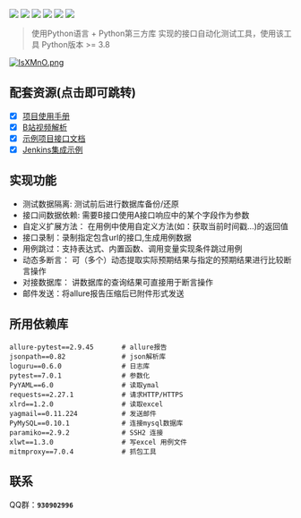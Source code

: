 
[![](https://gitee.com/zy7y/apiAutoTest/badge/star.svg)](https://gitee.com/zy7y/apiAutoTest)
[![](https://gitee.com/zy7y/apiAutoTest/badge/fork.svg)](https://gitee.com/zy7y/apiAutoTest)
[![](https://img.shields.io/github/license/zy7y/apiAutoTest)](https://gitee.com/zy7y/apiAutoTest/blob/master/LICENSE)
[![](https://img.shields.io/github/stars/zy7y/apiAutoTest)](https://github.com/zy7y/apiAutoTest)
[![](https://img.shields.io/github/forks/zy7y/apiAutoTest)](https://github.com/zy7y/apiAutoTest)
[![](https://img.shields.io/github/repo-size/zy7y/apiAutoTest?style=social)](https://github.com/zy7y/apiAutoTest)


> 使用Python语言 + Python第三方库 实现的接口自动化测试工具，使用该工具 Python版本 >= 3.8

[![IsXMnO.png](https://z3.ax1x.com/2021/11/13/IsXMnO.png)](https://imgtu.com/i/IsXMnO)

## 配套资源(点击即可跳转)
- [x] [项目使用手册](https://zy7y.github.io/apiAutoTest/)
- [x] [B站视频解析](https://www.bilibili.com/video/BV1jt4y1J7Nw)
- [x] [示例项目接口文档](https://gitee.com/zy7y/apiAutoTest/tree/v1.0/%E9%A1%B9%E7%9B%AE%E5%AE%9E%E6%88%98%E6%8E%A5%E5%8F%A3%E6%96%87%E6%A1%A3.md)
- [x] [Jenkins集成示例](https://www.cnblogs.com/zy7y/p/13448102.html)
## 实现功能
- 测试数据隔离: 测试前后进行数据库备份/还原
- 接口间数据依赖: 需要B接口使用A接口响应中的某个字段作为参数
- 自定义扩展方法： 在用例中使用自定义方法(如：获取当前时间戳...)的返回值 
- 接口录制：录制指定包含url的接口,生成用例数据
- 用例跳过：支持表达式、内置函数、调用变量实现条件跳过用例
- 动态多断言： 可（多个）动态提取实际预期结果与指定的预期结果进行比较断言操作
- 对接数据库： 讲数据库的查询结果可直接用于断言操作
- 邮件发送：将allure报告压缩后已附件形式发送

## 所用依赖库
```
allure-pytest==2.9.45		# allure报告
jsonpath==0.82				# json解析库
loguru==0.6.0				# 日志库
pytest==7.0.1				# 参数化
PyYAML==6.0				    # 读取ymal
requests==2.27.1			# 请求HTTP/HTTPS
xlrd==1.2.0					# 读取excel
yagmail==0.11.224			# 发送邮件
PyMySQL==0.10.1				# 连接mysql数据库
paramiko==2.9.2				# SSH2 连接
xlwt==1.3.0                 # 写excel 用例文件
mitmproxy==7.0.4            # 抓包工具
```

## 联系
QQ群：**`930902996`**


